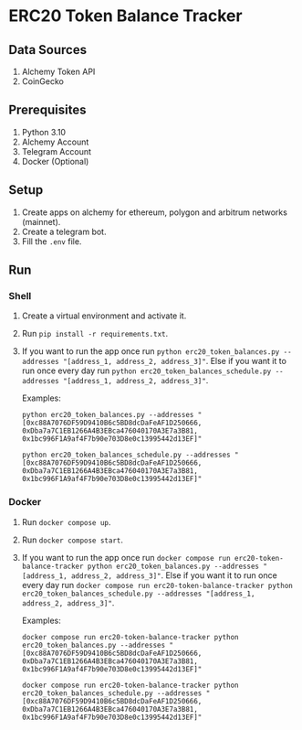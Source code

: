# ERC20 Token Balance Tracker

## Data Sources

1. Alchemy Token API
2. CoinGecko

## Prerequisites

1. Python 3.10
2. Alchemy Account
3. Telegram Account
4. Docker (Optional)

## Setup

1. Create apps on alchemy for ethereum, polygon and arbitrum networks (mainnet).
2. Create a telegram bot.
3. Fill the `.env` file.

## Run

### Shell

1. Create a virtual environment and activate it.
2. Run `pip install -r requirements.txt`.
3. If you want to run the app once run `python erc20_token_balances.py --addresses "[address_1, address_2, address_3]"`.
   Else if you want it to run once every day run `python erc20_token_balances_schedule.py --addresses "[address_1, address_2, address_3]"`.

   Examples:

   `python erc20_token_balances.py --addresses "[0xc88A7076DF59D9410B6c5BD8dcDaFeAF1D250666, 0xDba7a7C1EB1266A4B3EBca476040170A3E7a3B81, 0x1bc996F1A9af4F7b90e703D8e0c13995442d13EF]"`

   `python erc20_token_balances_schedule.py --addresses "[0xc88A7076DF59D9410B6c5BD8dcDaFeAF1D250666, 0xDba7a7C1EB1266A4B3EBca476040170A3E7a3B81, 0x1bc996F1A9af4F7b90e703D8e0c13995442d13EF]"`

### Docker

1. Run `docker compose up`.
2. Run `docker compose start`.
3. If you want to run the app once run `docker compose run erc20-token-balance-tracker python erc20_token_balances.py --addresses "[address_1, address_2, address_3]"`.
   Else if you want it to run once every day run `docker compose run erc20-token-balance-tracker python erc20_token_balances_schedule.py --addresses "[address_1, address_2, address_3]"`.

   Examples:

   `docker compose run erc20-token-balance-tracker python erc20_token_balances.py --addresses "[0xc88A7076DF59D9410B6c5BD8dcDaFeAF1D250666, 0xDba7a7C1EB1266A4B3EBca476040170A3E7a3B81, 0x1bc996F1A9af4F7b90e703D8e0c13995442d13EF]"`

   `docker compose run erc20-token-balance-tracker python erc20_token_balances_schedule.py --addresses "[0xc88A7076DF59D9410B6c5BD8dcDaFeAF1D250666, 0xDba7a7C1EB1266A4B3EBca476040170A3E7a3B81, 0x1bc996F1A9af4F7b90e703D8e0c13995442d13EF]"`

